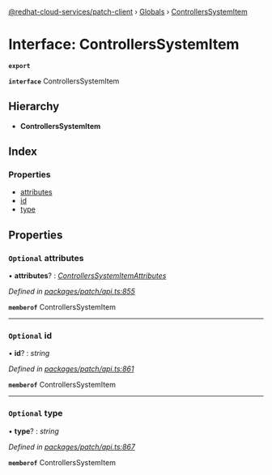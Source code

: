 [@redhat-cloud-services/patch-client](../README.md) › [Globals](../globals.md) › [ControllersSystemItem](controllerssystemitem.md)

# Interface: ControllersSystemItem

**`export`** 

**`interface`** ControllersSystemItem

## Hierarchy

* **ControllersSystemItem**

## Index

### Properties

* [attributes](controllerssystemitem.md#optional-attributes)
* [id](controllerssystemitem.md#optional-id)
* [type](controllerssystemitem.md#optional-type)

## Properties

### `Optional` attributes

• **attributes**? : *[ControllersSystemItemAttributes](controllerssystemitemattributes.md)*

*Defined in [packages/patch/api.ts:855](https://github.com/RedHatInsights/javascript-clients/blob/c21a0a5/packages/patch/api.ts#L855)*

**`memberof`** ControllersSystemItem

___

### `Optional` id

• **id**? : *string*

*Defined in [packages/patch/api.ts:861](https://github.com/RedHatInsights/javascript-clients/blob/c21a0a5/packages/patch/api.ts#L861)*

**`memberof`** ControllersSystemItem

___

### `Optional` type

• **type**? : *string*

*Defined in [packages/patch/api.ts:867](https://github.com/RedHatInsights/javascript-clients/blob/c21a0a5/packages/patch/api.ts#L867)*

**`memberof`** ControllersSystemItem
